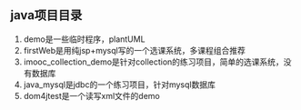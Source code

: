 ## java项目目录

1. demo是一些临时程序，plantUML
2. firstWeb是用纯jsp+mysql写的一个选课系统，多课程组合推荐
3. imooc_collection_demo是针对collection的练习项目，简单的选课系统，没有数据库
4. java_mysql是jdbc的一个练习项目，针对mysql数据库
5. dom4jtest是一个读写xml文件的demo
